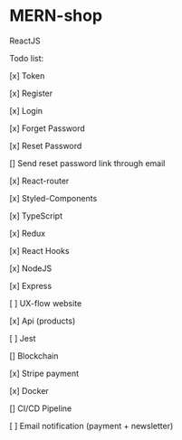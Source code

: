 # MERN-shop

ReactJS

Todo list:

[x] Token

[x] Register

[x] Login

[x] Forget Password

[x] Reset Password

[] Send reset password link through email

[x] React-router

[x] Styled-Components

[x] TypeScript

[x] Redux

[x] React Hooks

[x] NodeJS

[x] Express

[ ] UX-flow website

[x] Api (products)

[ ] Jest

[] Blockchain

[x] Stripe payment

[x] Docker

[] CI/CD Pipeline

[ ] Email notification (payment + newsletter)


